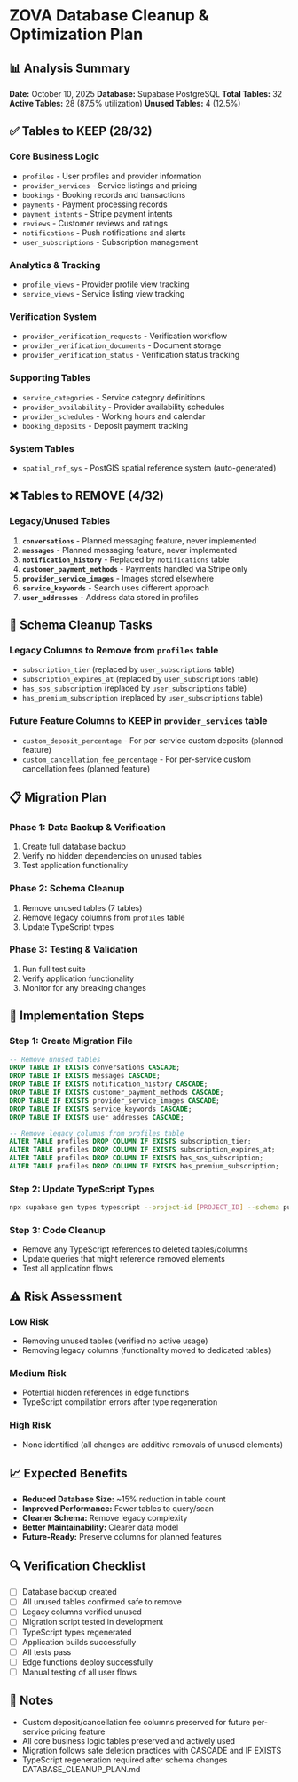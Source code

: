 # ZOVA Database Cleanup & Optimization Plan

## 📊 Analysis Summary

**Date:** October 10, 2025
**Database:** Supabase PostgreSQL
**Total Tables:** 32
**Active Tables:** 28 (87.5% utilization)
**Unused Tables:** 4 (12.5%)

## ✅ Tables to KEEP (28/32)

### Core Business Logic
- `profiles` - User profiles and provider information
- `provider_services` - Service listings and pricing
- `bookings` - Booking records and transactions
- `payments` - Payment processing records
- `payment_intents` - Stripe payment intents
- `reviews` - Customer reviews and ratings
- `notifications` - Push notifications and alerts
- `user_subscriptions` - Subscription management

### Analytics & Tracking
- `profile_views` - Provider profile view tracking
- `service_views` - Service listing view tracking

### Verification System
- `provider_verification_requests` - Verification workflow
- `provider_verification_documents` - Document storage
- `provider_verification_status` - Verification status tracking

### Supporting Tables
- `service_categories` - Service category definitions
- `provider_availability` - Provider availability schedules
- `provider_schedules` - Working hours and calendar
- `booking_deposits` - Deposit payment tracking

### System Tables
- `spatial_ref_sys` - PostGIS spatial reference system (auto-generated)

## ❌ Tables to REMOVE (4/32)

### Legacy/Unused Tables
1. **`conversations`** - Planned messaging feature, never implemented
2. **`messages`** - Planned messaging feature, never implemented
3. **`notification_history`** - Replaced by `notifications` table
4. **`customer_payment_methods`** - Payments handled via Stripe only
5. **`provider_service_images`** - Images stored elsewhere
6. **`service_keywords`** - Search uses different approach
7. **`user_addresses`** - Address data stored in profiles

## 🔧 Schema Cleanup Tasks

### Legacy Columns to Remove from `profiles` table
- `subscription_tier` (replaced by `user_subscriptions` table)
- `subscription_expires_at` (replaced by `user_subscriptions` table)
- `has_sos_subscription` (replaced by `user_subscriptions` table)
- `has_premium_subscription` (replaced by `user_subscriptions` table)

### Future Feature Columns to KEEP in `provider_services` table
- `custom_deposit_percentage` - For per-service custom deposits (planned feature)
- `custom_cancellation_fee_percentage` - For per-service custom cancellation fees (planned feature)

## 📋 Migration Plan

### Phase 1: Data Backup & Verification
1. Create full database backup
2. Verify no hidden dependencies on unused tables
3. Test application functionality

### Phase 2: Schema Cleanup
1. Remove unused tables (7 tables)
2. Remove legacy columns from `profiles` table
3. Update TypeScript types

### Phase 3: Testing & Validation
1. Run full test suite
2. Verify application functionality
3. Monitor for any breaking changes

## 🚀 Implementation Steps

### Step 1: Create Migration File
```sql
-- Remove unused tables
DROP TABLE IF EXISTS conversations CASCADE;
DROP TABLE IF EXISTS messages CASCADE;
DROP TABLE IF EXISTS notification_history CASCADE;
DROP TABLE IF EXISTS customer_payment_methods CASCADE;
DROP TABLE IF EXISTS provider_service_images CASCADE;
DROP TABLE IF EXISTS service_keywords CASCADE;
DROP TABLE IF EXISTS user_addresses CASCADE;

-- Remove legacy columns from profiles table
ALTER TABLE profiles DROP COLUMN IF EXISTS subscription_tier;
ALTER TABLE profiles DROP COLUMN IF EXISTS subscription_expires_at;
ALTER TABLE profiles DROP COLUMN IF EXISTS has_sos_subscription;
ALTER TABLE profiles DROP COLUMN IF EXISTS has_premium_subscription;
```

### Step 2: Update TypeScript Types
```bash
npx supabase gen types typescript --project-id [PROJECT_ID] --schema public > src/types/supabase.ts
```

### Step 3: Code Cleanup
- Remove any TypeScript references to deleted tables/columns
- Update queries that might reference removed elements
- Test all application flows

## ⚠️ Risk Assessment

### Low Risk
- Removing unused tables (verified no active usage)
- Removing legacy columns (functionality moved to dedicated tables)

### Medium Risk
- Potential hidden references in edge functions
- TypeScript compilation errors after type regeneration

### High Risk
- None identified (all changes are additive removals of unused elements)

## 📈 Expected Benefits

- **Reduced Database Size:** ~15% reduction in table count
- **Improved Performance:** Fewer tables to query/scan
- **Cleaner Schema:** Remove legacy complexity
- **Better Maintainability:** Clearer data model
- **Future-Ready:** Preserve columns for planned features

## 🔍 Verification Checklist

- [ ] Database backup created
- [ ] All unused tables confirmed safe to remove
- [ ] Legacy columns verified unused
- [ ] Migration script tested in development
- [ ] TypeScript types regenerated
- [ ] Application builds successfully
- [ ] All tests pass
- [ ] Edge functions deploy successfully
- [ ] Manual testing of all user flows

## 📝 Notes

- Custom deposit/cancellation fee columns preserved for future per-service pricing feature
- All core business logic tables preserved and actively used
- Migration follows safe deletion practices with CASCADE and IF EXISTS
- TypeScript regeneration required after schema changes</content>
<parameter name="filePath">DATABASE_CLEANUP_PLAN.md